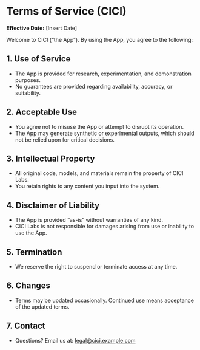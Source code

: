 # Terms of Service (CICI)

**Effective Date:** [Insert Date]

Welcome to CICI (“the App”). By using the App, you agree to the following:

## 1. Use of Service
- The App is provided for research, experimentation, and demonstration purposes.
- No guarantees are provided regarding availability, accuracy, or suitability.

## 2. Acceptable Use
- You agree not to misuse the App or attempt to disrupt its operation.
- The App may generate synthetic or experimental outputs, which should not be relied upon for critical decisions.

## 3. Intellectual Property
- All original code, models, and materials remain the property of CICI Labs.
- You retain rights to any content you input into the system.

## 4. Disclaimer of Liability
- The App is provided “as-is” without warranties of any kind.
- CICI Labs is not responsible for damages arising from use or inability to use the App.

## 5. Termination
- We reserve the right to suspend or terminate access at any time.

## 6. Changes
- Terms may be updated occasionally. Continued use means acceptance of the updated terms.

## 7. Contact
- Questions? Email us at: legal@cici.example.com
